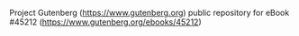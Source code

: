 Project Gutenberg (https://www.gutenberg.org) public repository for eBook #45212 (https://www.gutenberg.org/ebooks/45212)
